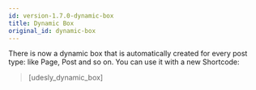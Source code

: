 ```yaml
---
id: version-1.7.0-dynamic-box
title: Dynamic Box
original_id: dynamic-box
---
```


There is now a dynamic box that is automatically created for every post type: like Page, Post and so on. You can use it with a new Shortcode:

> [udesly_dynamic_box]
